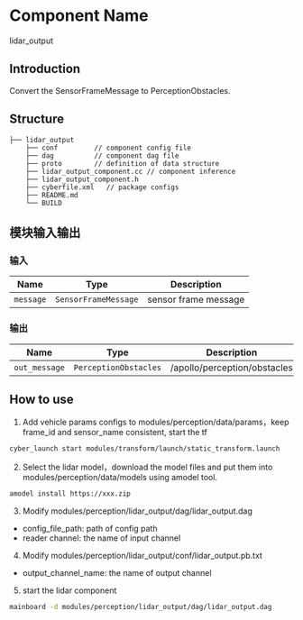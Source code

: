 # Component Name
lidar_output

## Introduction
Convert the SensorFrameMessage to PerceptionObstacles.

## Structure
```
├── lidar_output
    ├── conf         // component config file
    ├── dag          // component dag file
    ├── proto        // definition of data structure
    ├── lidar_output_component.cc // component inference
    ├── lidar_output_component.h
    ├── cyberfile.xml   // package configs
    ├── README.md
    └── BUILD
```

## 模块输入输出

### 输入
| Name              | Type                            | Description          |
| ----------------- | ------------------------------- | -----------------    |
| `message`         | `SensorFrameMessage`            | sensor frame message |

### 输出
| Name              | Type                            | Description     |
| ----------------- | ------------------------------- | --------------- |
| `out_message`     | `PerceptionObstacles`           | /apollo/perception/obstacles |

## How to use
1. Add vehicle params configs to modules/perception/data/params，keep frame_id and sensor_name consistent, start the tf
```bash
cyber_launch start modules/transform/launch/static_transform.launch
```

2. Select the lidar model，download the model files and put them into modules/perception/data/models using amodel tool.
```bash
amodel install https://xxx.zip
```

3. Modify modules/perception/lidar_output/dag/lidar_output.dag
- config_file_path: path of config path
- reader channel: the name of input channel

4. Modify modules/perception/lidar_output/conf/lidar_output.pb.txt
- output_channel_name: the name of output channel
  
5. start the lidar component
```bash
mainboard -d modules/perception/lidar_output/dag/lidar_output.dag
```